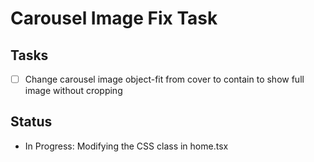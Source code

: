 # Carousel Image Fix Task

## Tasks
- [ ] Change carousel image object-fit from cover to contain to show full image without cropping

## Status
- In Progress: Modifying the CSS class in home.tsx
